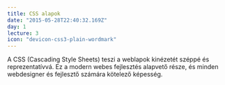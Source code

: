```yaml
---
title: CSS alapok
date: "2015-05-28T22:40:32.169Z"
day: 1
lecture: 3
icon: "devicon-css3-plain-wordmark"
---
```


A CSS (Cascading Style Sheets) teszi a weblapok kinézetét széppé és reprezentatívvá. Ez a modern webes fejlesztés alapvető része, és minden webdesigner és fejlesztő számára kötelező képesség.
